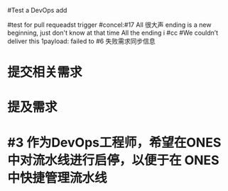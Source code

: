 #Test a DevOps add

#test for pull requeadst trigger
#concel:#17 All 很大声 ending is a new beginning, just don't know at that time All the ending i
#cc
#We couldn’t deliver this 1payload: failed to 
#6 失败需求同步信息
# 提交相关需求
# 提及需求
# #3 作为DevOps工程师，希望在ONES中对流水线进行启停，以便于在 ONES 中快捷管理流水线

